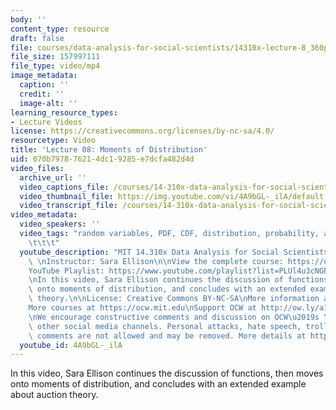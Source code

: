 ```yaml
---
body: ''
content_type: resource
draft: false
file: courses/data-analysis-for-social-scientists/14310x-lecture-8_360p_16_9.mp4
file_size: 157997111
file_type: video/mp4
image_metadata:
  caption: ''
  credit: ''
  image-alt: ''
learning_resource_types:
- Lecture Videos
license: https://creativecommons.org/licenses/by-nc-sa/4.0/
resourcetype: Video
title: 'Lecture 08: Moments of Distribution'
uid: 070b7978-7621-4dc1-9285-e7dcfa482d4d
video_files:
  archive_url: ''
  video_captions_file: /courses/14-310x-data-analysis-for-social-scientists-spring-2023/1dNQkJKrdXt9evJyWJWGeG4QDIzfXOZ4C_transcript.webvtt
  video_thumbnail_file: https://img.youtube.com/vi/4A9bGL-_ilA/default.jpg
  video_transcript_file: /courses/14-310x-data-analysis-for-social-scientists-spring-2023/1dNQkJKrdXt9evJyWJWGeG4QDIzfXOZ4C_transcript.pdf
video_metadata:
  video_speakers: ''
  video_tags: "random variables, PDF, CDF, distribution, probability, auction theory\t\
    \t\t\t"
  youtube_description: "MIT 14.310x Data Analysis for Social Scientists, Spring 2023\
    \ \nInstructor: Sara Ellison\n\nView the complete course: https://ocw.mit.edu/courses/14-310x-data-analysis-for-social-scientists-spring-2023\n\
    YouTube Playlist: https://www.youtube.com/playlist?list=PLUl4u3cNGP61ATaGTFcSp7bhogloD2wHP\n\
    \nIn this video, Sara Ellison continues the discussion of functions, then moves\
    \ onto moments of distribution, and concludes with an extended example about auction\
    \ theory.\n\nLicense: Creative Commons BY-NC-SA\nMore information at https://ocw.mit.edu/terms\n\
    More courses at https://ocw.mit.edu\nSupport OCW at http://ow.ly/a1If50zVRlQ\n\
    \nWe encourage constructive comments and discussion on OCW\u2019s YouTube and\
    \ other social media channels. Personal attacks, hate speech, trolling, and inappropriate\
    \ comments are not allowed and may be removed. More details at https://ocw.mit.edu/comments."
  youtube_id: 4A9bGL-_ilA
---
```

In this video, Sara Ellison continues the discussion of functions, then moves onto moments of distribution, and concludes with an extended example about auction theory.
